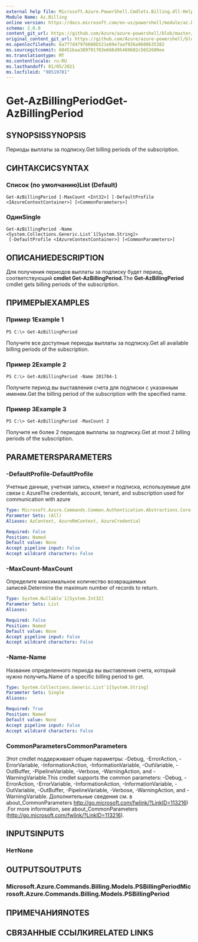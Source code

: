 ```yaml
---
external help file: Microsoft.Azure.PowerShell.Cmdlets.Billing.dll-Help.xml
Module Name: Az.Billing
online version: https://docs.microsoft.com/en-us/powershell/module/az.billing/get-azbillingperiod
schema: 2.0.0
content_git_url: https://github.com/Azure/azure-powershell/blob/master/src/Billing/Billing/help/Get-AzBillingPeriod.md
original_content_git_url: https://github.com/Azure/azure-powershell/blob/master/src/Billing/Billing/help/Get-AzBillingPeriod.md
ms.openlocfilehash: 6a7f7d47976608b521e69e7aaf926a9600b35382
ms.sourcegitcommit: 68451baa389791703e666d95469602c5652609ee
ms.translationtype: MT
ms.contentlocale: ru-RU
ms.lasthandoff: 01/05/2021
ms.locfileid: "98519781"
---
```

# <span data-ttu-id="f3759-101">Get-AzBillingPeriod</span><span class="sxs-lookup"><span data-stu-id="f3759-101">Get-AzBillingPeriod</span></span>

## <span data-ttu-id="f3759-102">SYNOPSIS</span><span class="sxs-lookup"><span data-stu-id="f3759-102">SYNOPSIS</span></span>
<span data-ttu-id="f3759-103">Периоды выплаты за подписку.</span><span class="sxs-lookup"><span data-stu-id="f3759-103">Get billing periods of the subscription.</span></span>

## <span data-ttu-id="f3759-104">СИНТАКСИС</span><span class="sxs-lookup"><span data-stu-id="f3759-104">SYNTAX</span></span>

### <span data-ttu-id="f3759-105">Список (по умолчанию)</span><span class="sxs-lookup"><span data-stu-id="f3759-105">List (Default)</span></span>
```
Get-AzBillingPeriod [-MaxCount <Int32>] [-DefaultProfile <IAzureContextContainer>] [<CommonParameters>]
```

### <span data-ttu-id="f3759-106">Один</span><span class="sxs-lookup"><span data-stu-id="f3759-106">Single</span></span>
```
Get-AzBillingPeriod -Name <System.Collections.Generic.List`1[System.String]>
 [-DefaultProfile <IAzureContextContainer>] [<CommonParameters>]
```

## <span data-ttu-id="f3759-107">ОПИСАНИЕ</span><span class="sxs-lookup"><span data-stu-id="f3759-107">DESCRIPTION</span></span>
<span data-ttu-id="f3759-108">Для получения периодов выплаты за подписку будет период, соответствующий **cmdlet Get-AzBillingPeriod.**</span><span class="sxs-lookup"><span data-stu-id="f3759-108">The **Get-AzBillingPeriod** cmdlet gets billing periods of the subscription.</span></span>

## <span data-ttu-id="f3759-109">ПРИМЕРЫ</span><span class="sxs-lookup"><span data-stu-id="f3759-109">EXAMPLES</span></span>

### <span data-ttu-id="f3759-110">Пример 1</span><span class="sxs-lookup"><span data-stu-id="f3759-110">Example 1</span></span>
```
PS C:\> Get-AzBillingPeriod
```

<span data-ttu-id="f3759-111">Получите все доступные периоды выплаты за подписку.</span><span class="sxs-lookup"><span data-stu-id="f3759-111">Get all available billing periods of the subscription.</span></span>

### <span data-ttu-id="f3759-112">Пример 2</span><span class="sxs-lookup"><span data-stu-id="f3759-112">Example 2</span></span>
```
PS C:\> Get-AzBillingPeriod -Name 201704-1
```

<span data-ttu-id="f3759-113">Получите период вы выставления счета для подписки с указанным именем.</span><span class="sxs-lookup"><span data-stu-id="f3759-113">Get the billing period of the subscription with the specified name.</span></span>

### <span data-ttu-id="f3759-114">Пример 3</span><span class="sxs-lookup"><span data-stu-id="f3759-114">Example 3</span></span>
```
PS C:\> Get-AzBillingPeriod -MaxCount 2
```

<span data-ttu-id="f3759-115">Получите не более 2 периодов выплаты за подписку.</span><span class="sxs-lookup"><span data-stu-id="f3759-115">Get at most 2 billing periods of the subscription.</span></span>

## <span data-ttu-id="f3759-116">PARAMETERS</span><span class="sxs-lookup"><span data-stu-id="f3759-116">PARAMETERS</span></span>

### <span data-ttu-id="f3759-117">-DefaultProfile</span><span class="sxs-lookup"><span data-stu-id="f3759-117">-DefaultProfile</span></span>
<span data-ttu-id="f3759-118">Учетные данные, учетная запись, клиент и подписка, используемые для связи с Azure</span><span class="sxs-lookup"><span data-stu-id="f3759-118">The credentials, account, tenant, and subscription used for communication with azure</span></span>

```yaml
Type: Microsoft.Azure.Commands.Common.Authentication.Abstractions.Core.IAzureContextContainer
Parameter Sets: (All)
Aliases: AzContext, AzureRmContext, AzureCredential

Required: False
Position: Named
Default value: None
Accept pipeline input: False
Accept wildcard characters: False
```

### <span data-ttu-id="f3759-119">-MaxCount</span><span class="sxs-lookup"><span data-stu-id="f3759-119">-MaxCount</span></span>
<span data-ttu-id="f3759-120">Определите максимальное количество возвращаемых записей.</span><span class="sxs-lookup"><span data-stu-id="f3759-120">Determine the maximum number of records to return.</span></span>

```yaml
Type: System.Nullable`1[System.Int32]
Parameter Sets: List
Aliases:

Required: False
Position: Named
Default value: None
Accept pipeline input: False
Accept wildcard characters: False
```

### <span data-ttu-id="f3759-121">-Name</span><span class="sxs-lookup"><span data-stu-id="f3759-121">-Name</span></span>
<span data-ttu-id="f3759-122">Название определенного периода вы выставления счета, который нужно получить.</span><span class="sxs-lookup"><span data-stu-id="f3759-122">Name of a specific billing period to get.</span></span>

```yaml
Type: System.Collections.Generic.List`1[System.String]
Parameter Sets: Single
Aliases:

Required: True
Position: Named
Default value: None
Accept pipeline input: False
Accept wildcard characters: False
```

### <span data-ttu-id="f3759-123">CommonParameters</span><span class="sxs-lookup"><span data-stu-id="f3759-123">CommonParameters</span></span>
<span data-ttu-id="f3759-124">Этот cmdlet поддерживает общие параметры: -Debug, -ErrorAction, -ErrorVariable, -InformationAction, -InformationVariable, -OutVariable, -OutBuffer, -PipelineVariable, -Verbose, -WarningAction, and -WarningVariable.</span><span class="sxs-lookup"><span data-stu-id="f3759-124">This cmdlet supports the common parameters: -Debug, -ErrorAction, -ErrorVariable, -InformationAction, -InformationVariable, -OutVariable, -OutBuffer, -PipelineVariable, -Verbose, -WarningAction, and -WarningVariable.</span></span> <span data-ttu-id="f3759-125">Дополнительные сведения см. в about_CommonParameters http://go.microsoft.com/fwlink/?LinkID=113216) .</span><span class="sxs-lookup"><span data-stu-id="f3759-125">For more information, see about_CommonParameters (http://go.microsoft.com/fwlink/?LinkID=113216).</span></span>

## <span data-ttu-id="f3759-126">INPUTS</span><span class="sxs-lookup"><span data-stu-id="f3759-126">INPUTS</span></span>

### <span data-ttu-id="f3759-127">Нет</span><span class="sxs-lookup"><span data-stu-id="f3759-127">None</span></span>

## <span data-ttu-id="f3759-128">OUTPUTS</span><span class="sxs-lookup"><span data-stu-id="f3759-128">OUTPUTS</span></span>

### <span data-ttu-id="f3759-129">Microsoft.Azure.Commands.Billing.Models.PSBillingPeriod</span><span class="sxs-lookup"><span data-stu-id="f3759-129">Microsoft.Azure.Commands.Billing.Models.PSBillingPeriod</span></span>

## <span data-ttu-id="f3759-130">ПРИМЕЧАНИЯ</span><span class="sxs-lookup"><span data-stu-id="f3759-130">NOTES</span></span>

## <span data-ttu-id="f3759-131">СВЯЗАННЫЕ ССЫЛКИ</span><span class="sxs-lookup"><span data-stu-id="f3759-131">RELATED LINKS</span></span>
